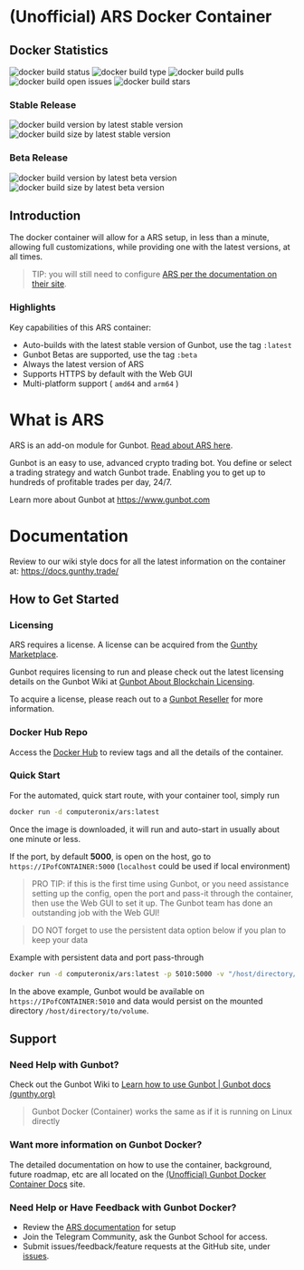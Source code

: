 

# (Unofficial) ARS Docker Container

## Docker Statistics

![docker build status](https://img.shields.io/docker/cloud/build/computeronix/ars?style=plastic)
![docker build type](https://img.shields.io/docker/cloud/automated/computeronix/ars?style=plastic)
![docker build pulls](https://img.shields.io/docker/pulls/computeronix/ars?style=plastic)
![docker build open issues](https://img.shields.io/github/issues/computeronix/docker-ars?style=plastic)
![docker build stars](https://img.shields.io/docker/stars/computeronix/ars?style=plastic)

### Stable Release 
![docker build version by latest stable version](https://img.shields.io/docker/v/computeronix/ars/latest?style=plastic)
![docker build size by latest stable version](https://img.shields.io/docker/image-size/computeronix/ars/latest?style=plastic)  

### Beta Release
![docker build version by latest beta version](https://img.shields.io/docker/v/computeronix/ars/beta?style=plastic)
![docker build size by latest beta version](https://img.shields.io/docker/image-size/computeronix/ars/beta?style=plastic)

## Introduction

The docker container will allow for a ARS setup, in less than a minute, allowing full customizations, while providing one with the latest versions, at all times.

>TIP: you will still need to configure [ARS per the documentation on their site](https://ars-team-wiki.gitbook.io/wikitemp/start-here/introduction).

### Highlights

Key capabilities of this ARS container:

- Auto-builds with the latest stable version of Gunbot, use the tag `:latest`
- Gunbot Betas are supported, use the tag `:beta`
- Always the latest version of ARS
- Supports HTTPS by default with the Web GUI
- Multi-platform support ( `amd64` and `arm64` )

# What is ARS
ARS is an add-on module for Gunbot. [Read about ARS here](https://ars-team-wiki.gitbook.io/wikitemp/start-here/what-does-ars-do).

Gunbot is an easy to use, advanced crypto trading bot. You define or select a trading strategy and watch Gunbot trade. Enabling you to get up to hundreds of profitable trades per day, 24/7.

Learn more about Gunbot at https://www.gunbot.com

# Documentation
Review to our wiki style docs for all the latest information on the container at: https://docs.gunthy.trade/

## How to Get Started

### Licensing
ARS requires a license. A license can be acquired from the [Gunthy Marketplace](https://marketplace.gunthy.io/for-gunbot-market-maker/ars-intelligent-trend-algo).

Gunbot requires licensing to run and please check out the latest licensing details on the Gunbot Wiki at [Gunbot About Blockchain Licensing](https://wiki.gunthy.org/about/system-requirements/license-info#blockchain-based-license-system).

To acquire a license, please reach out to a [Gunbot Reseller](https://gunthy.org/resellers/) for more information.

### Docker Hub Repo
Access the [Docker Hub](https://hub.docker.com/r/computeronix/zyb0t) to review tags and all the details of the container.

### Quick Start
For the automated, quick start route, with your container tool, simply run
```bash
docker run -d computeronix/ars:latest
```

Once the image is downloaded, it will run and auto-start in usually about one minute or less.

If the port, by default **5000**, is open on the host, go to `https://IPofCONTAINER:5000` (`localhost` could be used if local environment)

> PRO TIP: if this is the first time using Gunbot, or you need assistance setting up the config, open the port and pass-it through the container, then use the Web GUI to set it up. The Gunbot team has done an outstanding job with the Web GUI!  
  
> DO NOT forget to use the persistent data option below if you plan to keep your data

Example with persistent data and port pass-through
```bash
docker run -d computeronix/ars:latest -p 5010:5000 -v "/host/directory/to/volume:/mnt/gunbot"
```
In the above example, Gunbot would be available on `https://IPofCONTAINER:5010` and data would persist on the mounted directory `/host/directory/to/volume`.

## Support

### Need Help with Gunbot?

Check out the Gunbot Wiki to [Learn how to use Gunbot | Gunbot docs (gunthy.org)](https://wiki.gunthy.org/)

>Gunbot Docker (Container) works the same as if it is running on Linux directly

### Want more information on Gunbot Docker?
The detailed documentation on how to use the container, background, future roadmap, etc are all located on the [(Unofficial) Gunbot Docker Container Docs](https://docs.gunthy.trade/) site.

### Need Help or Have Feedback with Gunbot Docker?

 - Review the [ARS documentation](https://ars-team-wiki.gitbook.io/wikitemp/start-here/introduction) for setup
 - Join the Telegram Community, ask the Gunbot School for access.
 - Submit issues/feedback/feature requests at the GitHub site, under [issues](https://github.com/computeronix/docker-ars/issues).
 
